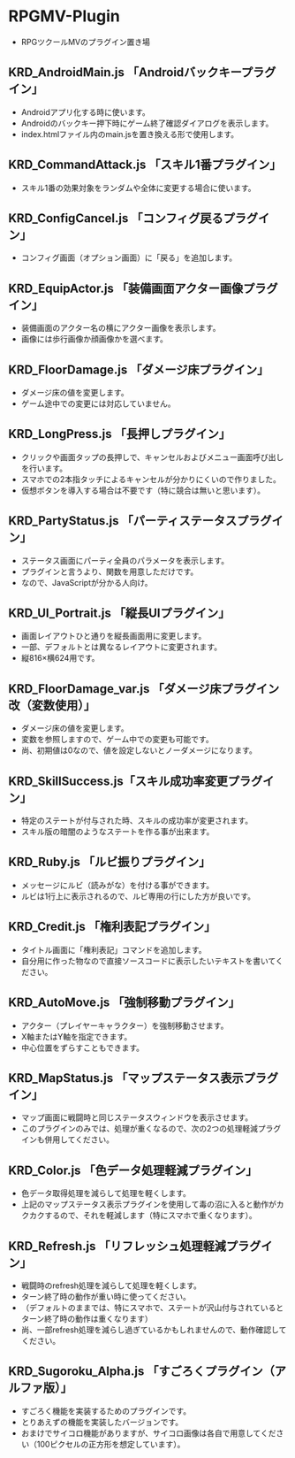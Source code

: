 # RPGMV-Plugin

- RPGツクールMVのプラグイン置き場

## KRD_AndroidMain.js 「Androidバックキープラグイン」

- Androidアプリ化する時に使います。
- Androidのバックキー押下時にゲーム終了確認ダイアログを表示します。
- index.htmlファイル内のmain.jsを置き換える形で使用します。

## KRD_CommandAttack.js 「スキル1番プラグイン」

- スキル1番の効果対象をランダムや全体に変更する場合に使います。

## KRD_ConfigCancel.js 「コンフィグ戻るプラグイン」

- コンフィグ画面（オプション画面）に「戻る」を追加します。

## KRD_EquipActor.js 「装備画面アクター画像プラグイン」

- 装備画面のアクター名の横にアクター画像を表示します。
- 画像には歩行画像か顔画像かを選べます。

## KRD_FloorDamage.js 「ダメージ床プラグイン」

- ダメージ床の値を変更します。
- ゲーム途中での変更には対応していません。

## KRD_LongPress.js 「長押しプラグイン」

- クリックや画面タップの長押しで、キャンセルおよびメニュー画面呼び出しを行います。
- スマホでの2本指タッチによるキャンセルが分かりにくいので作りました。
- 仮想ボタンを導入する場合は不要です（特に競合は無いと思います）。

## KRD_PartyStatus.js 「パーティステータスプラグイン」

- ステータス画面にパーティ全員のパラメータを表示します。
- プラグインと言うより、関数を用意しただけです。
- なので、JavaScriptが分かる人向け。

## KRD_UI_Portrait.js 「縦長UIプラグイン」

- 画面レイアウトひと通りを縦長画面用に変更します。
- 一部、デフォルトとは異なるレイアウトに変更されます。
- 縦816×横624用です。

## KRD_FloorDamage_var.js 「ダメージ床プラグイン改（変数使用）」

- ダメージ床の値を変更します。
- 変数を参照しますので、ゲーム中での変更も可能です。
- 尚、初期値は0なので、値を設定しないとノーダメージになります。

## KRD_SkillSuccess.js「スキル成功率変更プラグイン」

- 特定のステートが付与された時、スキルの成功率が変更されます。
- スキル版の暗闇のようなステートを作る事が出来ます。

## KRD_Ruby.js 「ルビ振りプラグイン」

- メッセージにルビ（読みがな）を付ける事ができます。
- ルビは1行上に表示されるので、ルビ専用の行にした方が良いです。

## KRD_Credit.js 「権利表記プラグイン」

- タイトル画面に「権利表記」コマンドを追加します。
- 自分用に作った物なので直接ソースコードに表示したいテキストを書いてください。

## KRD_AutoMove.js 「強制移動プラグイン」

- アクター（プレイヤーキャラクター）を強制移動させます。
- X軸またはY軸を指定できます。
- 中心位置をずらすこともできます。

## KRD_MapStatus.js 「マップステータス表示プラグイン」

- マップ画面に戦闘時と同じステータスウィンドウを表示させます。
- このプラグインのみでは、処理が重くなるので、次の2つの処理軽減プラグインも併用してください。

## KRD_Color.js 「色データ処理軽減プラグイン」

- 色データ取得処理を減らして処理を軽くします。
- 上記のマップステータス表示プラグインを使用して毒の沼に入ると動作がカクカクするので、それを軽減します（特にスマホで重くなります）。

## KRD_Refresh.js 「リフレッシュ処理軽減プラグイン」

- 戦闘時のrefresh処理を減らして処理を軽くします。
- ターン終了時の動作が重い時に使ってください。
- （デフォルトのままでは、特にスマホで、ステートが沢山付与されているとターン終了時の動作は重くなります）
- 尚、一部refresh処理を減らし過ぎているかもしれませんので、動作確認してください。

## KRD_Sugoroku_Alpha.js 「すごろくプラグイン（アルファ版）」

- すごろく機能を実装するためのプラグインです。
- とりあえずの機能を実装したバージョンです。
- おまけでサイコロ機能がありますが、サイコロ画像は各自で用意してください（100ピクセルの正方形を想定しています）。
